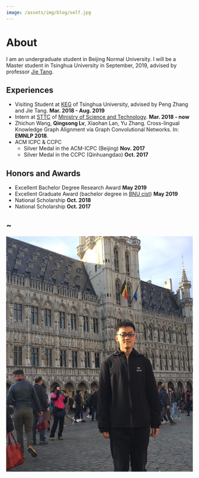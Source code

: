 ```yaml
---
image: /assets/img/blog/self.jpg
---
```


# About

I am an undergraduate student in Beijing Normal University. I will be a Master student in Tsinghua University in September, 2019, advised by professor [Jie Tang](http://keg.cs.tsinghua.edu.cn/jietang/).

## Experiences

* Visiting Student at [KEG](http://keg.cs.tsinghua.edu.cn/) of Tsinghua University, advised by Peng Zhang and Jie Tang. **Mar. 2018 - Aug. 2019**
* Intern at [STTC](https://www.italents.cn/) of [Ministry of Science and Technology](http://www.most.gov.cn/). **Mar. 2018 - now**
* Zhichun Wang, **Qingsong Lv**, Xiaohan Lan, Yu Zhang. Cross-lingual Knowledge Graph Alignment via Graph Convolutional Networks. In: **EMNLP 2018**.
* ACM ICPC & CCPC
    * Silver Medal in the ACM-ICPC (Beijing) **Nov. 2017**
    * Silver Medal in the CCPC (Qinhuangdao) **Oct. 2017**

## Honors and Awards

* Excellent Bachelor Degree Research Award **May 2019**
* Excellent Graduate Award (bachelor degree in [BNU cist](http://cisten.bnu.edu.cn/)) **May 2019**
* National Scholarship **Oct. 2018**
* National Scholarship **Oct. 2017**

## ~

![](/assets/img/blog/self.jpg)
